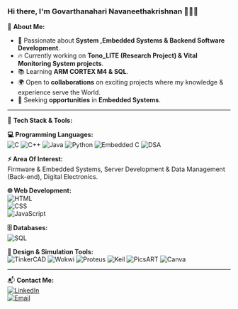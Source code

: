 ### Hi there, I'm Govarthanahari Navaneethakrishnan 🙋🏻‍♂️

🚀 **About Me:**  
- 🎯 Passionate about **System ,Embedded Systems & Backend Software Development**.
- 🔥 Currently working on **Tono_LITE (Research Project) & Vital Monitoring System projects**.
- 📚 Learning **ARM CORTEX M4 & SQL**.
- 🌍 Open to **collaborations** on exciting projects where my knowledge & experience serve the World.
- 🎯 Seeking **opportunities** in **Embedded Systems**.

---

🔧 **Tech Stack & Tools:**  

**💻 Programming Languages:**  
![C](https://img.shields.io/badge/Code-C-blue?style=for-the-badge&logo=c) 
![C++](https://img.shields.io/badge/Code-C++-blue?style=for-the-badge&logo=c%2B%2B) 
![Java](https://img.shields.io/badge/Code-Core%20Java-red?style=for-the-badge&logo=java) 
![Python](https://img.shields.io/badge/Code-Python-yellow?style=for-the-badge&logo=python) 
![Embedded C](https://img.shields.io/badge/Code-Embedded%20C-orange?style=for-the-badge) 
![DSA](https://img.shields.io/badge/Code-DSA-green?style=for-the-badge)  

**⚡ Area Of Interest:**  
Firmware & Embedded Systems, Server Development & Data Management (Back-end), Digital Electronics.

**🌐 Web Development:**  
![HTML](https://img.shields.io/badge/Code-HTML5-orange?style=for-the-badge&logo=html5)  
![CSS](https://img.shields.io/badge/Code-CSS3-blue?style=for-the-badge&logo=css3)  
![JavaScript](https://img.shields.io/badge/Code-JavaScript-yellow?style=for-the-badge&logo=javascript)

**🗄️ Databases:**  
![SQL](https://img.shields.io/badge/Database-SQL-blue?style=for-the-badge&logo=mysql)  

**🎨 Design & Simulation Tools:**  
![TinkerCAD](https://img.shields.io/badge/Tools-TinkerCAD-red?style=for-the-badge) 
![Wokwi](https://img.shields.io/badge/Tools-Wokwi-green?style=for-the-badge) 
![Proteus](https://img.shields.io/badge/Tools-Proteus-blue?style=for-the-badge) 
![Keil](https://img.shields.io/badge/Tools-Keil-orange?style=for-the-badge) 
![PicsART](https://img.shields.io/badge/Tools-PicsART-purple?style=for-the-badge) 
![Canva](https://img.shields.io/badge/Tools-Canva-lightblue?style=for-the-badge)  

---

📬 **Contact Me:**  
[![LinkedIn](https://img.shields.io/badge/LinkedIn-Profile-blue?style=for-the-badge&logo=linkedin)](www.linkedin.com/in/govarthanahari)  
[![Email](https://img.shields.io/badge/Email-Contact%20Me-red?style=for-the-badge&logo=gmail)](mailto:2k22ece026@kiot.ac.in)
